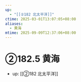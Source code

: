```yaml
---
up:
  - "[[②182 北太平洋]]"
ctime: 2025-03-01T13:07:05+08:00
aliases:
  - 黄海
mtime: 2025-09-09T12:37:06+08:00
---
```


# ②182.5 黄海

- up: [[②182 北太平洋]]

